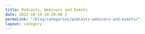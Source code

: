 ```yaml
---
title: Podcasts, Webinars and Events
date: 2022-10-19 10:20:00 Z
permalink: "/blog/categories/podcasts-webinars-and-events/"
layout: category
---
```


